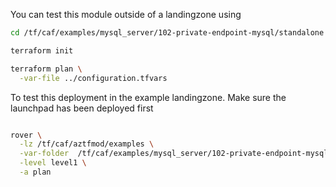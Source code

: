 You can test this module outside of a landingzone using

```bash
cd /tf/caf/examples/mysql_server/102-private-endpoint-mysql/standalone

terraform init

terraform plan \
  -var-file ../configuration.tfvars

```

To test this deployment in the example landingzone. Make sure the launchpad has been deployed first

```bash

rover \
  -lz /tf/caf/aztfmod/examples \
  -var-folder  /tf/caf/examples/mysql_server/102-private-endpoint-mysql/ \
  -level level1 \
  -a plan

```